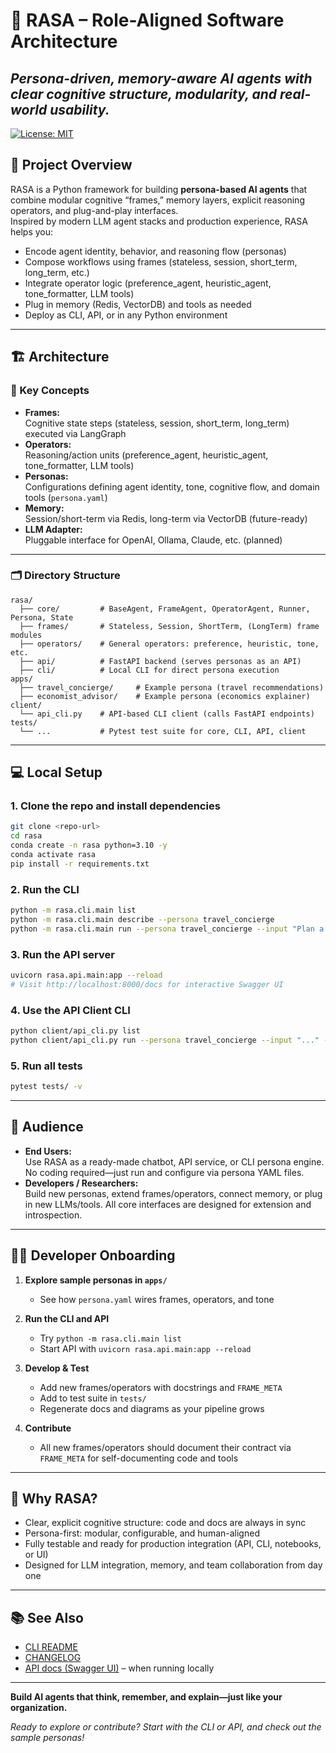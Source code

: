 # 🧠 RASA – Role-Aligned Software Architecture

*Persona-driven, memory-aware AI agents with clear cognitive structure, modularity, and real-world usability.*
---

[![License: MIT](https://img.shields.io/badge/License-MIT-yellow.svg)](https://opensource.org/licenses/MIT)

<!-- Uncomment these once your package is on PyPI! -->
<!--
[![PyPI version](https://badge.fury.io/py/rasa-framework.svg)](https://badge.fury.io/py/rasa-framework)
[![Python Versions](https://img.shields.io/pypi/pyversions/rasa-framework.svg)](https://pypi.org/project/rasa-framework/)
-->

## 🚀 Project Overview

RASA is a Python framework for building **persona-based AI agents** that combine modular cognitive “frames,” memory layers, explicit reasoning operators, and plug-and-play interfaces.  
Inspired by modern LLM agent stacks and production experience, RASA helps you:

- Encode agent identity, behavior, and reasoning flow (personas)
- Compose workflows using frames (stateless, session, short_term, long_term, etc.)
- Integrate operator logic (preference_agent, heuristic_agent, tone_formatter, LLM tools)
- Plug in memory (Redis, VectorDB) and tools as needed
- Deploy as CLI, API, or in any Python environment

---

## 🏗️ Architecture

### 🧩 Key Concepts

- **Frames:**  
  Cognitive state steps (stateless, session, short_term, long_term) executed via LangGraph
- **Operators:**  
  Reasoning/action units (preference_agent, heuristic_agent, tone_formatter, LLM tools)
- **Personas:**  
  Configurations defining agent identity, tone, cognitive flow, and domain tools (`persona.yaml`)
- **Memory:**  
  Session/short-term via Redis, long-term via VectorDB (future-ready)
- **LLM Adapter:**  
  Pluggable interface for OpenAI, Ollama, Claude, etc. (planned)

---

### 🗂️ Directory Structure

```
rasa/
  ├── core/         # BaseAgent, FrameAgent, OperatorAgent, Runner, Persona, State
  ├── frames/       # Stateless, Session, ShortTerm, (LongTerm) frame modules
  ├── operators/    # General operators: preference, heuristic, tone, etc.
  ├── api/          # FastAPI backend (serves personas as an API)
  ├── cli/          # Local CLI for direct persona execution
apps/
  ├── travel_concierge/     # Example persona (travel recommendations)
  ├── economist_advisor/    # Example persona (economics explainer)
client/
  └── api_cli.py    # API-based CLI client (calls FastAPI endpoints)
tests/
  └── ...           # Pytest test suite for core, CLI, API, client
```

---

## 💻 Local Setup

### 1. Clone the repo and install dependencies

```bash
git clone <repo-url>
cd rasa
conda create -n rasa python=3.10 -y
conda activate rasa
pip install -r requirements.txt
```

### 2. Run the CLI

```bash
python -m rasa.cli.main list
python -m rasa.cli.main describe --persona travel_concierge
python -m rasa.cli.main run --persona travel_concierge --input "Plan a weekend in Italy" --preferences region=europe --preferences season=spring
```

### 3. Run the API server

```bash
uvicorn rasa.api.main:app --reload
# Visit http://localhost:8000/docs for interactive Swagger UI
```

### 4. Use the API Client CLI

```bash
python client/api_cli.py list
python client/api_cli.py run --persona travel_concierge --input "..." --preferences region=europe
```

### 5. Run all tests

```bash
pytest tests/ -v
```

---

## 👥 Audience

- **End Users:**  
  Use RASA as a ready-made chatbot, API service, or CLI persona engine.  
  No coding required—just run and configure via persona YAML files.
- **Developers / Researchers:**  
  Build new personas, extend frames/operators, connect memory, or plug in new LLMs/tools.
  All core interfaces are designed for extension and introspection.

---

## 🧑‍💻 **Developer Onboarding**

1. **Explore sample personas in `apps/`**
    - See how `persona.yaml` wires frames, operators, and tone

2. **Run the CLI and API**
    - Try `python -m rasa.cli.main list`
    - Start API with `uvicorn rasa.api.main:app --reload`

3. **Develop & Test**
    - Add new frames/operators with docstrings and `FRAME_META`
    - Add to test suite in `tests/`
    - Regenerate docs and diagrams as your pipeline grows

4. **Contribute**
    - All new frames/operators should document their contract via `FRAME_META` for self-documenting code and tools

---

## 🌟 **Why RASA?**

- Clear, explicit cognitive structure: code and docs are always in sync
- Persona-first: modular, configurable, and human-aligned
- Fully testable and ready for production integration (API, CLI, notebooks, or UI)
- Designed for LLM integration, memory, and team collaboration from day one

---

## 📚 **See Also**

- [CLI README](./rasa/cli/README.md)
- [CHANGELOG](./CHANGELOG.md)
- [API docs (Swagger UI)](http://localhost:8000/docs) – when running locally

---

**Build AI agents that think, remember, and explain—just like your organization.**

*Ready to explore or contribute? Start with the CLI or API, and check out the sample personas!*
